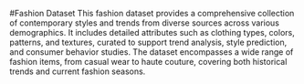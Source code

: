 #Fashion Dataset
This fashion dataset provides a comprehensive collection of contemporary styles and trends from diverse sources across various demographics.
It includes detailed attributes such as clothing types, colors, patterns, and textures, curated to support trend analysis, style prediction, and consumer behavior studies. 
The dataset encompasses a wide range of fashion items, from casual wear to haute couture, covering both historical trends and current fashion seasons.
